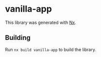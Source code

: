# vanilla-app

This library was generated with [Nx](https://nx.dev).

## Building

Run `nx build vanilla-app` to build the library.
